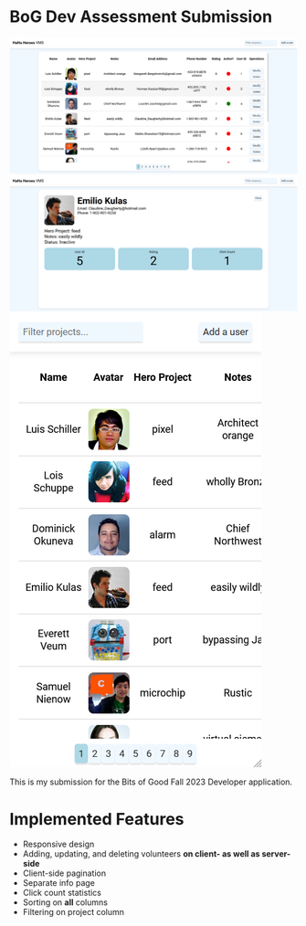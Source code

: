 # BoG Dev Assessment Submission

![Screenshot 1](https://raw.githubusercontent.com/qad114/qad114.github.io/main/CollegeStuff/bog0.png)
![Screenshot 2](https://raw.githubusercontent.com/qad114/qad114.github.io/main/CollegeStuff/bog1.png)
![Screenshot 3](https://raw.githubusercontent.com/qad114/qad114.github.io/main/CollegeStuff/bog2.png)

This is my submission for the Bits of Good Fall 2023 Developer application.

# Implemented Features
- Responsive design
- Adding, updating, and deleting volunteers **on client- as well as server-side**
- Client-side pagination
- Separate info page
- Click count statistics
- Sorting on **all** columns
- Filtering on project column